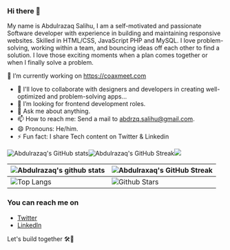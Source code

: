 ### Hi there 👋

My name is Abdulrazaq Salihu,
I am a self-motivated and passionate Software developer with experience in building and maintaining responsive websites. Skilled in HTML/CSS, JavaScript PHP and MySQL. I love problem-solving, working within a team, and bouncing ideas off each other to find a solution. I love those exciting moments when a plan comes together or when I finally solve a problem.


🔭 I’m currently working on https://coaxmeet.com
<!-- - 🌱 I’m currently learning Next JS... -->
- 👯 I'll love to collaborate with designers and developers in creating well-optimized and problem-solving apps...
- 🤔 I’m looking for frontend development roles.
- 💬 Ask me about anything.
- 📫 How to reach me: Send a mail to abdrzq.salihu@gmail.com.
- 😄 Pronouns: He/him.
- ⚡ Fun fact: I share Tech content on Twitter & Linkedin

<!--[![Abdulrazaq's GitHub stats]
(https://github-readme-stats.vercel.app/api?username=abdrzqsalihu)](https://github.com/abdrzqsalihu/github-readme-stats)-->


![Abdulrazaq's GitHub stats](https://github-readme-stats.vercel.app/api?username=abdrzqsalihu&show_icons=true&theme=cobalt)![Abdulrazaq's GitHub Streak](https://github-readme-streak-stats.herokuapp.com/?user=abdrzqsalihu&theme=cobalt)<img src = "https://github-readme-stats.vercel.app/api/top-langs/?username=abdrzqsalihu&title_color=47ff78&text_color=efefed&icon_color=47ff78&bg_color=0b0b0c&line_height=27">


<!-- [![Abdulrazaq's GitHub Activity Graph](https://activity-graph.herokuapp.com/graph?username=abdrzqsalihu&theme=cobalt)](https://git.io/praveenscience) -->

| ![Abdulrazaq's github stats](https://github-readme-stats.vercel.app/api?username=abdrzqsalihu&show_icons=true&theme=cobalt) | ![Abdulraxaq's GitHub Streak](https://github-readme-streak-stats.herokuapp.com/?user=abdrzqsalihu&theme=cobalt) |
| --- | --- |
| ![Top Langs](https://github-readme-stats.vercel.app/api/top-langs/?username=abdrzqsalihu&theme=cobalt) | ![Github Stars](https://github-readme-stats.vercel.app/api?username=abdrzqsalihu&show_icons=true&locale=en&count_private=true&hide_rank=true&custom_title=My%20GitHub%20Stats&disable_animations=true&theme=cobalt) |



### You can reach me on
- [Twitter](https://twitter.com/abdrzqsalihu)
- [LinkedIn](https://www.linkedin.com/in/abdrzqsalihu/)

Let's build together 🛠🚀 
